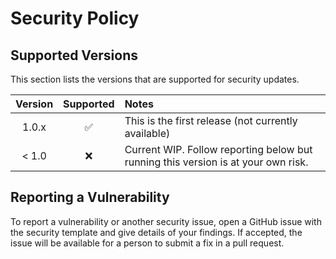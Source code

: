 # Security Policy

## Supported Versions

This section lists the versions that are supported for security updates.

| Version |     Supported      | Notes                                                                             |
| :-----: | :----------------: | :-------------------------------------------------------------------------------- |
|  1.0.x  | :white_check_mark: | This is the first release (not currently available)                               |
|  < 1.0  |        :x:         | Current WIP. Follow reporting below but running this version is at your own risk. |

## Reporting a Vulnerability

To report a vulnerability or another security issue, open a GitHub issue with the security template and give details of your findings. If accepted, the issue will be available for a person to submit a fix in a pull request.

